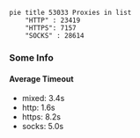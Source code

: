 
```mermaid
pie title 53033 Proxies in list
    "HTTP" : 23419
    "HTTPS": 7157
    "SOCKS" : 28614
```

### Some Info
#### Average Timeout

- mixed: 3.4s
- http: 1.6s
- https: 8.2s
- socks: 5.0s